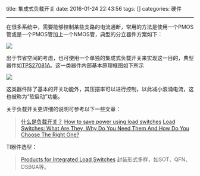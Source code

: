 title: 集成式负载开关
date: 2016-01-24 22:43:56
tags: []
categories: 硬件

---

在很多系统中，需要能够控制某些支路的电流通断，常用的方法是使用一个PMOS管或是一个PMOS管加上一个NMOS管，典型的分立器件方案如下：

<!--more-->

![](http://7xnwyt.com1.z0.glb.clouddn.com/Circuit3757.b1.png-550x0.png-width300)

出于节省空间的考虑，也可使用一个单独的集成式负载开关来实现这一目的，典型器件如[TPS27081A](http://www.ti.com/product/tps27081a)。这一类器件内部基本原理框图如下所示

<!--more-->

![](http://7xnwyt.com1.z0.glb.clouddn.com/Circuit1780.b3.jpg-550x0.jpg-width300)

这类器件除了基本的开关功能外，其压摆率可以进行控制，以此减小浪涌电流，这也被称为“软启动”功能。

关于负载开关更详细的说明可参考以下一些文章：
> [什么是负载开关？](http://www.deyisupport.com/blog/b/power_house/archive/2015/11/11/52182.aspx?sp_rid_pod4=MTE1NzI3NDI1MDQ1S0&sp_mid_pod4=50500000&detailID=20971220)
> [How to save power using load switches](https://e2e.ti.com/blogs_/b/analogwire/archive/2015/02/23/how-to-save-power-using-load-switches)
> [Load Switches: What Are They, Why Do You Need Them And How Do You Choose The Right One?](http://www.ti.com/lit/an/slva652/slva652.pdf)

TI器件选型：
> [Products for Integrated Load Switches](http://www.ti.com/lsds/ti/power-management/integrated-load-switches-products.page)
> 封装形式多样，如SOT、QFN、DSBGA等。
